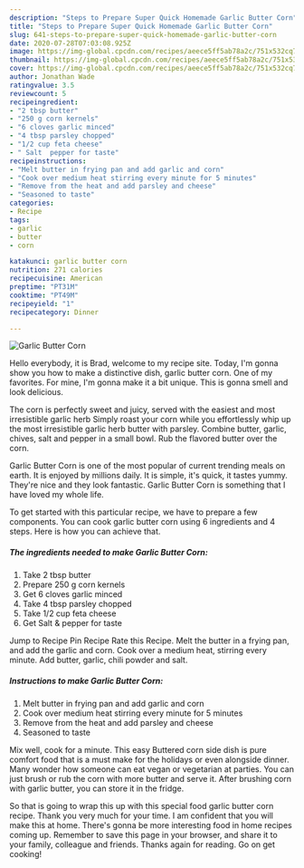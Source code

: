 ```yaml
---
description: "Steps to Prepare Super Quick Homemade Garlic Butter Corn"
title: "Steps to Prepare Super Quick Homemade Garlic Butter Corn"
slug: 641-steps-to-prepare-super-quick-homemade-garlic-butter-corn
date: 2020-07-28T07:03:08.925Z
image: https://img-global.cpcdn.com/recipes/aeece5ff5ab78a2c/751x532cq70/garlic-butter-corn-recipe-main-photo.jpg
thumbnail: https://img-global.cpcdn.com/recipes/aeece5ff5ab78a2c/751x532cq70/garlic-butter-corn-recipe-main-photo.jpg
cover: https://img-global.cpcdn.com/recipes/aeece5ff5ab78a2c/751x532cq70/garlic-butter-corn-recipe-main-photo.jpg
author: Jonathan Wade
ratingvalue: 3.5
reviewcount: 5
recipeingredient:
- "2 tbsp butter"
- "250 g corn kernels"
- "6 cloves garlic minced"
- "4 tbsp parsley chopped"
- "1/2 cup feta cheese"
- " Salt  pepper for taste"
recipeinstructions:
- "Melt butter in frying pan and add garlic and corn"
- "Cook over medium heat stirring every minute for 5 minutes"
- "Remove from the heat and add parsley and cheese"
- "Seasoned to taste"
categories:
- Recipe
tags:
- garlic
- butter
- corn

katakunci: garlic butter corn 
nutrition: 271 calories
recipecuisine: American
preptime: "PT31M"
cooktime: "PT49M"
recipeyield: "1"
recipecategory: Dinner

---
```



![Garlic Butter Corn](https://img-global.cpcdn.com/recipes/aeece5ff5ab78a2c/751x532cq70/garlic-butter-corn-recipe-main-photo.jpg)

Hello everybody, it is Brad, welcome to my recipe site. Today, I'm gonna show you how to make a distinctive dish, garlic butter corn. One of my favorites. For mine, I'm gonna make it a bit unique. This is gonna smell and look delicious.

The corn is perfectly sweet and juicy, served with the easiest and most irresistible garlic herb Simply roast your corn while you effortlessly whip up the most irresistible garlic herb butter with parsley. Combine butter, garlic, chives, salt and pepper in a small bowl. Rub the flavored butter over the corn.

Garlic Butter Corn is one of the most popular of current trending meals on earth. It is enjoyed by millions daily. It is simple, it's quick, it tastes yummy. They're nice and they look fantastic. Garlic Butter Corn is something that I have loved my whole life.


To get started with this particular recipe, we have to prepare a few components. You can cook garlic butter corn using 6 ingredients and 4 steps. Here is how you can achieve that.

<!--inarticleads1-->

##### The ingredients needed to make Garlic Butter Corn:

1. Take 2 tbsp butter
1. Prepare 250 g corn kernels
1. Get 6 cloves garlic minced
1. Take 4 tbsp parsley chopped
1. Take 1/2 cup feta cheese
1. Get  Salt &amp; pepper for taste


Jump to Recipe Pin Recipe Rate this Recipe. Melt the butter in a frying pan, and add the garlic and corn. Cook over a medium heat, stirring every minute. Add butter, garlic, chili powder and salt. 

<!--inarticleads2-->

##### Instructions to make Garlic Butter Corn:

1. Melt butter in frying pan and add garlic and corn
1. Cook over medium heat stirring every minute for 5 minutes
1. Remove from the heat and add parsley and cheese
1. Seasoned to taste


Mix well, cook for a minute. This easy Buttered corn side dish is pure comfort food that is a must make for the holidays or even alongside dinner. Many wonder how someone can eat vegan or vegetarian at parties. You can just brush or rub the corn with more butter and serve it. After brushing corn with garlic butter, you can store it in the fridge. 

So that is going to wrap this up with this special food garlic butter corn recipe. Thank you very much for your time. I am confident that you will make this at home. There's gonna be more interesting food in home recipes coming up. Remember to save this page in your browser, and share it to your family, colleague and friends. Thanks again for reading. Go on get cooking!
